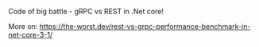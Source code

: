 Code of big battle - gRPC vs REST in .Net core! 

More on: 
https://the-worst.dev/rest-vs-grpc-performance-benchmark-in-net-core-3-1/
